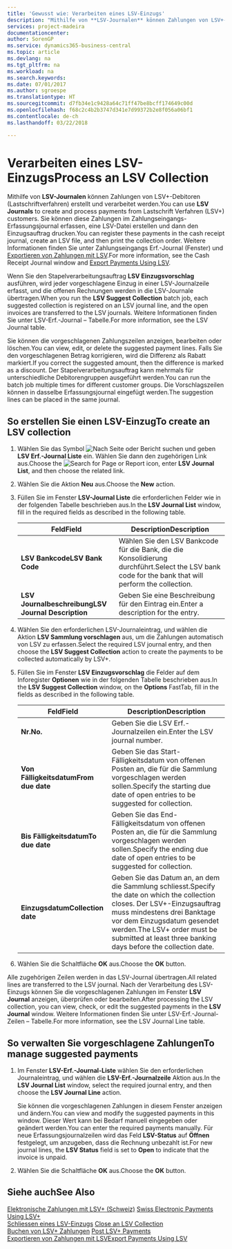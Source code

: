 ```yaml
---
title: 'Gewusst wie: Verarbeiten eines LSV-Einzugs'
description: "Mithilfe von **LSV-Journalen** können Zahlungen von LSV+-Debitoren (Lastschriftverfahren) erstellt und verarbeitet werden. Sie können diese Zahlungen im Zahlungseingangs-Erfassungsjournal erfassen, eine LSV-Datei erstellen und dann den Einzugsauftrag drucken."
services: project-madeira
documentationcenter: 
author: SorenGP
ms.service: dynamics365-business-central
ms.topic: article
ms.devlang: na
ms.tgt_pltfrm: na
ms.workload: na
ms.search.keywords: 
ms.date: 07/01/2017
ms.author: sgroespe
ms.translationtype: HT
ms.sourcegitcommit: d7fb34e1c9428a64c71ff47be8bcff174649c00d
ms.openlocfilehash: f68c2c4b2b3747d341e7d99372b2e8f056a06bf1
ms.contentlocale: de-ch
ms.lasthandoff: 03/22/2018

---
```

# <a name="process-an-lsv-collection"></a><span data-ttu-id="3036d-104">Verarbeiten eines LSV-Einzugs</span><span class="sxs-lookup"><span data-stu-id="3036d-104">Process an LSV Collection</span></span>
<span data-ttu-id="3036d-105">Mithilfe von **LSV-Journalen** können Zahlungen von LSV+-Debitoren (Lastschriftverfahren) erstellt und verarbeitet werden.</span><span class="sxs-lookup"><span data-stu-id="3036d-105">You can use **LSV Journals** to create and process payments from Lastschrift Verfahren (LSV+) customers.</span></span> <span data-ttu-id="3036d-106">Sie können diese Zahlungen im Zahlungseingangs-Erfassungsjournal erfassen, eine LSV-Datei erstellen und dann den Einzugsauftrag drucken.</span><span class="sxs-lookup"><span data-stu-id="3036d-106">You can register these payments in the cash receipt journal, create an LSV file, and then print the collection order.</span></span> <span data-ttu-id="3036d-107">Weitere Informationen finden Sie unter Zahlungseingangs Erf.-Journal (Fenster) und [Exportieren von Zahlungen mit LSV](how-to-export-payments-using-lsv.md).</span><span class="sxs-lookup"><span data-stu-id="3036d-107">For more information, see the Cash Receipt Journal window and [Export Payments Using LSV](how-to-export-payments-using-lsv.md).</span></span>  

<span data-ttu-id="3036d-108">Wenn Sie den Stapelverarbeitungsauftrag **LSV Einzugsvorschlag** ausführen, wird jeder vorgeschlagene Einzug in einer LSV-Journalzeile erfasst, und die offenen Rechnungen werden in die LSV-Journale übertragen.</span><span class="sxs-lookup"><span data-stu-id="3036d-108">When you run the **LSV Suggest Collection** batch job, each suggested collection is registered on an LSV journal line, and the open invoices are transferred to the LSV journals.</span></span> <span data-ttu-id="3036d-109">Weitere Informationen finden Sie unter LSV-Erf.-Journal – Tabelle.</span><span class="sxs-lookup"><span data-stu-id="3036d-109">For more information, see the LSV Journal table.</span></span>  

<span data-ttu-id="3036d-110">Sie können die vorgeschlagenen Zahlungszeilen anzeigen, bearbeiten oder löschen.</span><span class="sxs-lookup"><span data-stu-id="3036d-110">You can view, edit, or delete the suggested payment lines.</span></span> <span data-ttu-id="3036d-111">Falls Sie den vorgeschlagenen Betrag korrigieren, wird die Differenz als Rabatt markiert.</span><span class="sxs-lookup"><span data-stu-id="3036d-111">If you correct the suggested amount, then the difference is marked as a discount.</span></span> <span data-ttu-id="3036d-112">Der Stapelverarbeitungsauftrag kann mehrmals für unterschiedliche Debitorengruppen ausgeführt werden.</span><span class="sxs-lookup"><span data-stu-id="3036d-112">You can run the batch job multiple times for different customer groups.</span></span> <span data-ttu-id="3036d-113">Die Vorschlagszeilen können in dasselbe Erfassungsjournal eingefügt werden.</span><span class="sxs-lookup"><span data-stu-id="3036d-113">The suggestion lines can be placed in the same journal.</span></span>  

## <a name="to-create-an-lsv-collection"></a><span data-ttu-id="3036d-114">So erstellen Sie einen LSV-Einzug</span><span class="sxs-lookup"><span data-stu-id="3036d-114">To create an LSV collection</span></span>  

1.  <span data-ttu-id="3036d-115">Wählen Sie das Symbol ![Nach Seite oder Bericht suchen](../../media/ui-search/search_small.png "Nach Seite ober Bericht suchen") und geben **LSV Erf.-Journal Liste** ein. Wählen Sie dann den zugehörigen Link aus.</span><span class="sxs-lookup"><span data-stu-id="3036d-115">Choose the ![Search for Page or Report](../../media/ui-search/search_small.png "Search for Page or Report icon") icon, enter **LSV Journal List**, and then choose the related link.</span></span>  
2.  <span data-ttu-id="3036d-116">Wählen Sie die Aktion **Neu** aus.</span><span class="sxs-lookup"><span data-stu-id="3036d-116">Choose the **New** action.</span></span>  
3.  <span data-ttu-id="3036d-117">Füllen Sie im Fenster **LSV-Journal Liste** die erforderlichen Felder wie in der folgenden Tabelle beschrieben aus.</span><span class="sxs-lookup"><span data-stu-id="3036d-117">In the **LSV Journal List** window, fill in the required fields as described in the following table.</span></span>  

    |<span data-ttu-id="3036d-118">Feld</span><span class="sxs-lookup"><span data-stu-id="3036d-118">Field</span></span>|<span data-ttu-id="3036d-119">Description</span><span class="sxs-lookup"><span data-stu-id="3036d-119">Description</span></span>|  
    |---------------------------------|---------------------------------------|  
    |<span data-ttu-id="3036d-120">**LSV Bankcode**</span><span class="sxs-lookup"><span data-stu-id="3036d-120">**LSV Bank Code**</span></span>|<span data-ttu-id="3036d-121">Wählen Sie den LSV Bankcode für die Bank, die die Konsolidierung durchführt.</span><span class="sxs-lookup"><span data-stu-id="3036d-121">Select the LSV bank code for the bank that will perform the collection.</span></span>|  
    |<span data-ttu-id="3036d-122">**LSV Journalbeschreibung**</span><span class="sxs-lookup"><span data-stu-id="3036d-122">**LSV Journal Description**</span></span>|<span data-ttu-id="3036d-123">Geben Sie eine Beschreibung für den Eintrag ein.</span><span class="sxs-lookup"><span data-stu-id="3036d-123">Enter a description for the entry.</span></span>|

4.  <span data-ttu-id="3036d-124">Wählen Sie den erforderlichen LSV-Journaleintrag, und wählen die Aktion **LSV Sammlung vorschlagen** aus, um die Zahlungen automatisch von LSV zu erfassen.</span><span class="sxs-lookup"><span data-stu-id="3036d-124">Select the required LSV journal entry, and then choose the **LSV Suggest Collection** action to create the payments to be collected automatically by LSV+.</span></span>  
5.  <span data-ttu-id="3036d-125">Füllen Sie im Fenster **LSV Einzugsvorschlag** die Felder auf dem Inforegister **Optionen** wie in der folgenden Tabelle beschrieben aus.</span><span class="sxs-lookup"><span data-stu-id="3036d-125">In the **LSV Suggest Collection** window, on the **Options** FastTab, fill in the fields as described in the following table.</span></span>  

    |<span data-ttu-id="3036d-126">Feld</span><span class="sxs-lookup"><span data-stu-id="3036d-126">Field</span></span>|<span data-ttu-id="3036d-127">Description</span><span class="sxs-lookup"><span data-stu-id="3036d-127">Description</span></span>|  
    |---------------------------------|---------------------------------------|  
    |<span data-ttu-id="3036d-128">**Nr.**</span><span class="sxs-lookup"><span data-stu-id="3036d-128">**No.**</span></span>|<span data-ttu-id="3036d-129">Geben Sie die LSV Erf.-Journalzeilen ein.</span><span class="sxs-lookup"><span data-stu-id="3036d-129">Enter the LSV journal number.</span></span>|  
    |<span data-ttu-id="3036d-130">**Von Fälligkeitsdatum**</span><span class="sxs-lookup"><span data-stu-id="3036d-130">**From due date**</span></span>|<span data-ttu-id="3036d-131">Geben Sie das Start- Fälligkeitsdatum von offenen Posten an, die für die Sammlung vorgeschlagen werden sollen.</span><span class="sxs-lookup"><span data-stu-id="3036d-131">Specify the starting due date of open entries to be suggested for collection.</span></span>|  
    |<span data-ttu-id="3036d-132">**Bis Fälligkeitsdatum**</span><span class="sxs-lookup"><span data-stu-id="3036d-132">**To due date**</span></span>|<span data-ttu-id="3036d-133">Geben Sie das End- Fälligkeitsdatum von offenen Posten an, die für die Sammlung vorgeschlagen werden sollen.</span><span class="sxs-lookup"><span data-stu-id="3036d-133">Specify the ending due date of open entries to be suggested for collection.</span></span>|  
    |<span data-ttu-id="3036d-134">**Einzugsdatum**</span><span class="sxs-lookup"><span data-stu-id="3036d-134">**Collection date**</span></span>|<span data-ttu-id="3036d-135">Geben Sie das Datum an, an dem die Sammlung schliesst.</span><span class="sxs-lookup"><span data-stu-id="3036d-135">Specify the date on which the collection closes.</span></span> <span data-ttu-id="3036d-136">Der LSV+-Einzugsauftrag muss mindestens drei Banktage vor dem Einzugsdatum gesendet werden.</span><span class="sxs-lookup"><span data-stu-id="3036d-136">The LSV+ order must be submitted at least three banking days before the collection date.</span></span>|  

6.  <span data-ttu-id="3036d-137">Wählen Sie die Schaltfläche **OK** aus.</span><span class="sxs-lookup"><span data-stu-id="3036d-137">Choose the **OK** button.</span></span>  

<span data-ttu-id="3036d-138">Alle zugehörigen Zeilen werden in das LSV-Journal übertragen.</span><span class="sxs-lookup"><span data-stu-id="3036d-138">All related lines are transferred to the LSV journal.</span></span> <span data-ttu-id="3036d-139">Nach der Verarbeitung des LSV-Einzugs können Sie die vorgeschlagenen Zahlungen im Fenster **LSV Journal** anzeigen, überprüfen oder bearbeiten.</span><span class="sxs-lookup"><span data-stu-id="3036d-139">After processing the LSV collection, you can view, check, or edit the suggested payments in the **LSV Journal** window.</span></span> <span data-ttu-id="3036d-140">Weitere Informationen finden Sie unter LSV-Erf.-Journal-Zeilen – Tabelle.</span><span class="sxs-lookup"><span data-stu-id="3036d-140">For more information, see the LSV Journal Line table.</span></span>  

## <a name="to-manage-suggested-payments"></a><span data-ttu-id="3036d-141">So verwalten Sie vorgeschlagene Zahlungen</span><span class="sxs-lookup"><span data-stu-id="3036d-141">To manage suggested payments</span></span>  

1.  <span data-ttu-id="3036d-142">Im Fenster **LSV-Erf.-Journal-Liste** wählen Sie den erforderlichen Journaleintrag, und wählen die **LSV-Erf.-Journalzeile** Aktion aus.</span><span class="sxs-lookup"><span data-stu-id="3036d-142">In the **LSV Journal List** window, select the required journal entry, and then choose the **LSV Journal Line** action.</span></span>  

    <span data-ttu-id="3036d-143">Sie können die vorgeschlagenen Zahlungen in diesem Fenster anzeigen und ändern.</span><span class="sxs-lookup"><span data-stu-id="3036d-143">You can view and modify the suggested payments in this window.</span></span> <span data-ttu-id="3036d-144">Dieser Wert kann bei Bedarf manuell eingegeben oder geändert werden.</span><span class="sxs-lookup"><span data-stu-id="3036d-144">You can enter the required payments manually.</span></span> <span data-ttu-id="3036d-145">Für neue Erfassungsjournalzeilen wird das Feld **LSV-Status** auf **Öffnen** festgelegt, um anzugeben, dass die Rechnung unbezahlt ist.</span><span class="sxs-lookup"><span data-stu-id="3036d-145">For new journal lines, the **LSV Status** field is set to **Open** to indicate that the invoice is unpaid.</span></span>  

3.  <span data-ttu-id="3036d-146">Wählen Sie die Schaltfläche **OK** aus.</span><span class="sxs-lookup"><span data-stu-id="3036d-146">Choose the **OK** button.</span></span>  

## <a name="see-also"></a><span data-ttu-id="3036d-147">Siehe auch</span><span class="sxs-lookup"><span data-stu-id="3036d-147">See Also</span></span>  
 <span data-ttu-id="3036d-148">[Elektronische Zahlungen mit LSV+ (Schweiz)](swiss-electronic-payments-using-lsv-.md) </span><span class="sxs-lookup"><span data-stu-id="3036d-148">[Swiss Electronic Payments Using LSV+](swiss-electronic-payments-using-lsv-.md) </span></span>  
 <span data-ttu-id="3036d-149">[Schliessen eines LSV-Einzugs](how-to-close-an-lsv-collection.md) </span><span class="sxs-lookup"><span data-stu-id="3036d-149">[Close an LSV Collection](how-to-close-an-lsv-collection.md) </span></span>  
 <span data-ttu-id="3036d-150">[Buchen von LSV+ Zahlungen](how-to-post-lsv-payments.md) </span><span class="sxs-lookup"><span data-stu-id="3036d-150">[Post LSV+ Payments](how-to-post-lsv-payments.md) </span></span>  
 [<span data-ttu-id="3036d-151">Exportieren von Zahlungen mit LSV</span><span class="sxs-lookup"><span data-stu-id="3036d-151">Export Payments Using LSV</span></span>](how-to-export-payments-using-lsv.md)

